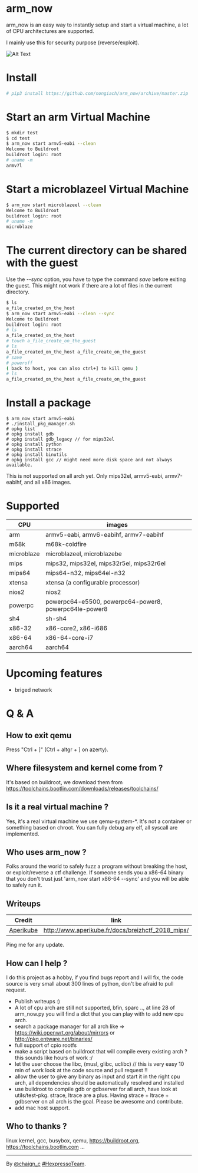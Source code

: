 

# arm_now
arm_now is an easy way to instantly setup and start a virtual machine, a lot of CPU architectures are supported.

I mainly use this for security purpose (reverse/exploit).

![Alt Text](https://github.com/nongiach/arm_now/blob/assets/arm_now.gif)

# Install
```sh
# pip3 install https://github.com/nongiach/arm_now/archive/master.zip
```

# Start an arm Virtual Machine
```sh
$ mkdir test
$ cd test
$ arm_now start armv5-eabi --clean
Welcome to Buildroot
buildroot login: root
# uname -m
armv7l
```

# Start a microblazeel Virtual Machine
```sh
$ arm_now start microblazeel --clean
Welcome to Buildroot
buildroot login: root
# uname -m
microblaze
```

# The current directory can be shared with the guest
Use the *--sync* option, you have to type the command *save* before exiting the guest.
This might not work if there are a lot of files in the current directory.
```sh
$ ls
a_file_created_on_the_host
$ arm_now start armv5-eabi --clean --sync
Welcome to Buildroot
buildroot login: root
# ls
a_file_created_on_the_host
# touch a_file_create_on_the_guest
# ls
a_file_created_on_the_host a_file_create_on_the_guest
# save
# poweroff
( back to host, you can also ctrl+] to kill qemu )
# ls
a_file_created_on_the_host a_file_create_on_the_guest
```

# Install a package

```
$ arm_now start armv5-eabi
# ./install_pkg_manager.sh
# opkg list
# opkg install gdb
# opkg install gdb_legacy // for mips32el
# opkg install python
# opkg install strace
# opkg install binutils
# opkg install gcc // might need more disk space and not always available.
```
This is not supported on all arch yet. Only mips32el, armv5-eabi, armv7-eabihf, and all x86 images.

# Supported

| CPU | images |
| --- | --- |
| arm | armv5-eabi, armv6-eabihf, armv7-eabihf |
| m68k | m68k-coldfire |
| microblaze | microblazeel, microblazebe |
| mips | mips32, mips32el, mips32r5el, mips32r6el |
| mips64 | mips64-n32, mips64el-n32 |
| xtensa | xtensa (a configurable processor) |
| nios2 | nios2 |
| powerpc | powerpc64-e5500, powerpc64-power8, powerpc64le-power8 |
| sh4 | sh-sh4 |
| x86-32 | x86-core2, x86-i686 |
| x86-64 | x86-64-core-i7 |
| aarch64 | aarch64 |

# Upcoming features
- briged network

# Q & A

## How to exit qemu

Press "Ctrl + ]" (Ctrl + altgr + ] on azerty).

## Where filesystem and kernel come from ?

It's based on buildroot, we download them from https://toolchains.bootlin.com/downloads/releases/toolchains/

## Is it a real virtual machine ?

Yes, it's a real virtual machine we use qemu-system-\*. It's not a container or something based on chroot. You can fully debug any elf, all syscall are implemented.

## Who uses arm_now ?

Folks around the world to safely fuzz a program without breaking the host, or exploit/reverse a ctf challenge. If someone sends you a x86-64 binary that you don't trust just 'arm_now start x86-64 --sync' and you will be able to safely run it.

## Writeups

| Credit | link |
| --- | --- |
| [Aperikube](https://twitter.com/AperiKube) | http://www.aperikube.fr/docs/breizhctf_2018_mips/ |

Ping me for any update.

## How can I help ?

I do this project as a hobby, if you find bugs report and I will fix, the code source is very small about 300 lines of python, don't be afraid to pull request.
- Publish writeups :)
- A lot of cpu arch are still not supported, bfin, sparc .., at line 28 of arm_now.py you will find a dict that you can play with to add new cpu arch.
- search a package manager for all arch like => https://wiki.openwrt.org/about/mirrors or http://pkg.entware.net/binaries/
- full support of cpio rootfs
- make a script based on buildroot that will compile every existing arch ? this sounds like hours of work :/
- let the user choose the libc, (musl, glibc, uclibc) // this is very easy 10 min of work look at the code source and pull request !!
- allow the user to give any binary as input and start it in the right cpu arch, all dependencies should be automatically resolved and installed
- use buildroot to compile gdb or gdbserver for all arch, have look at utils/test-pkg. strace, ltrace are a plus. Having strace + ltrace + gdbserver on all arch is the goal. Please be awesome and contribute.
- add mac host support.

## Who to thanks ?

linux kernel, gcc, busybox, qemu, https://buildroot.org, https://toolchains.bootlin.com ...


----
By [@chaign\_c][] [#HexpressoTeam][hexpresso].


[hexpresso]:     https://hexpresso.github.io
[@chaign\_c]:    https://twitter.com/chaign_c
